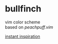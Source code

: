 # bullfinch
vim color scheme  
based on _peachpuff.vim_ 


[instant inspiration](http://www.arkive.org/bullfinch/pyrrhula-pyrrhula/photos.html)
